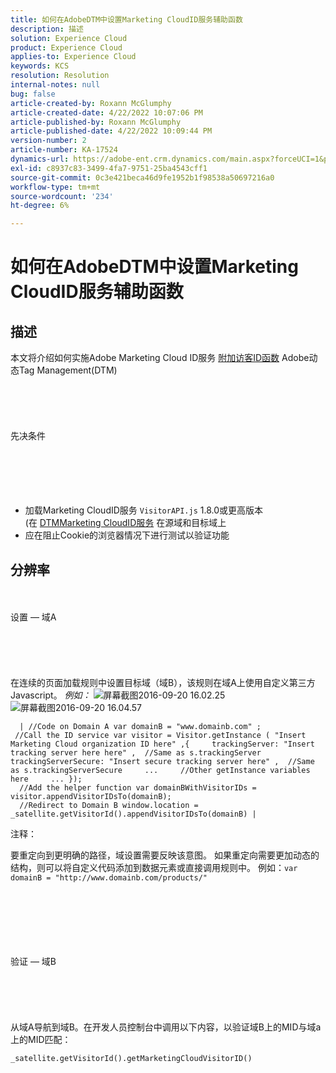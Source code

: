 ```yaml
---
title: 如何在AdobeDTM中设置Marketing CloudID服务辅助函数
description: 描述
solution: Experience Cloud
product: Experience Cloud
applies-to: Experience Cloud
keywords: KCS
resolution: Resolution
internal-notes: null
bug: false
article-created-by: Roxann McGlumphy
article-created-date: 4/22/2022 10:07:06 PM
article-published-by: Roxann McGlumphy
article-published-date: 4/22/2022 10:09:44 PM
version-number: 2
article-number: KA-17524
dynamics-url: https://adobe-ent.crm.dynamics.com/main.aspx?forceUCI=1&pagetype=entityrecord&etn=knowledgearticle&id=2ac6a38a-88c2-ec11-983e-0022480abde0
exl-id: c8937c83-3499-4fa7-9751-25ba4543cff1
source-git-commit: 0c3e421beca46d9fe1952b1f98538a50697216a0
workflow-type: tm+mt
source-wordcount: '234'
ht-degree: 6%

---
```


# 如何在AdobeDTM中设置Marketing CloudID服务辅助函数

## 描述


本文将介绍如何实施Adobe Marketing Cloud ID服务 [附加访客ID函数](https://marketing.adobe.com/resources/help/zh_CN/mcvid/mcvid-appendvisitorid.html) Adobe动态Tag Management(DTM)
<br><br><br><br> <br><br>先决条件<br><br><br><br> <br><br>
- 加载Marketing CloudID服务 `VisitorAPI.js` 1.8.0或更高版本(在 [DTMMarketing CloudID服务](https://marketing.adobe.com/resources/help/en_US/mcvid/mcvid-dtm-implement.html) 在源域和目标域上
- 应在阻止Cookie的浏览器情况下进行测试以验证功能



## 分辨率

<br><br>设置 — 域A<br><br><br><br> <br><br>
在连续的页面加载规则中设置目标域（域B），该规则在域A上使用自定义第三方Javascript。 *例如：*
![屏幕截图2016-09-20 16.02.25](https://helpx.adobe.com/content/dam/help/en/dtm/kb/how-to-set-marketing-cloud-id-service-helper-function-in-adobe-d/jcr%3acontent/main-pars/image/Screenshot%202016-09-20%2016.02.25.png "屏幕截图2016-09-20 16.02.25")![屏幕截图2016-09-20 16.04.57](https://helpx.adobe.com/content/dam/help/en/dtm/kb/how-to-set-marketing-cloud-id-service-helper-function-in-adobe-d/jcr%3acontent/main-pars/image_1393293752/Screenshot%202016-09-20%2016.04.57.png "屏幕截图2016-09-20 16.04.57")

```
  | //Code on Domain A var domainB = "www.domainb.com" ;
 //Call the ID service var visitor = Visitor.getInstance ( "Insert Marketing Cloud organization ID here" ,{     trackingServer: "Insert tracking server here here" ,  //Same as s.trackingServer     trackingServerSecure: "Insert secure tracking server here" ,  //Same as s.trackingServerSecure     ...     //Other getInstance variables here     ... });
  //Add the helper function var domainBWithVisitorIDs = visitor.appendVisitorIDsTo(domainB);
  //Redirect to Domain B window.location = _satellite.getVisitorId().appendVisitorIDsTo(domainB) |
```


注释：

要重定向到更明确的路径，域设置需要反映该意图。 如果重定向需要更加动态的结构，则可以将自定义代码添加到数据元素或直接调用规则中。 例如：`var domainB = "http://www.domainb.com/products/"`


<br><br><br><br> <br><br>验证 — 域B<br><br><br><br> <br><br>
从域A导航到域B。在开发人员控制台中调用以下内容，以验证域B上的MID与域a上的MID匹配：

`_satellite.getVisitorId().getMarketingCloudVisitorID()`
